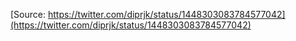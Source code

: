 [Source: https://twitter.com/diprjk/status/1448303083784577042](https://twitter.com/diprjk/status/1448303083784577042)